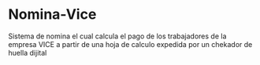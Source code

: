 # Nomina-Vice
Sistema de nomina el cual calcula el pago de los trabajadores de la empresa VICE a partir de una hoja de calculo expedida por un chekador de huella dijital
